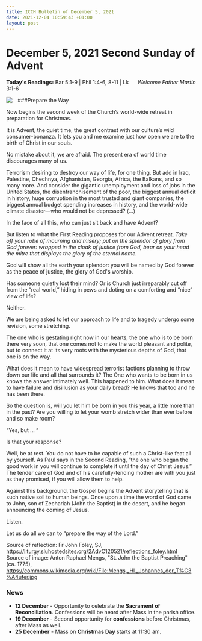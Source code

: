 ```yaml
---
title: ICCH Bulletin of December 5, 2021
date: 2021-12-04 10:59:43 +01:00
layout: post
---
```


# December 5, 2021 Second Sunday of Advent

<span style="float: right"><em>Welcome Father Martin</em></span>
**Today's Readings:** Bar 5:1-9 | Phil 1:4-6, 8-11 | Lk 3:1-6


<img style="float: left; margin-right: 1em;" src="https://upload.wikimedia.org/wikipedia/commons/thumb/5/5d/Mengs%2C_Hl._Johannes_der_T%C3%A4ufer.jpg/426px-Mengs%2C_Hl._Johannes_der_T%C3%A4ufer.jpg">

###Prepare the Way

Now begins the second week of the Church’s world-wide retreat in preparation for Christmas.

It is Advent, the quiet time, the great contrast with our culture’s wild consumer-bonanza. It lets you and me examine just how open we are to the birth of Christ in our souls.

No mistake about it, we are afraid. The present era of world time discourages many of us.

Terrorism desiring to destroy our way of life, for one thing. But add in Iraq, Palestine, Chechnya, Afghanistan, Georgia, Africa, the Balkans, and so many more. And consider the gigantic unemployment and loss of jobs in the United States, the disenfranchisement of the poor, the biggest annual deficit in history, huge corruption in the most trusted and giant companies, the biggest annual budget spending increases in history, and the world-wide climate disaster—who would not be depressed? (...)

In the face of all this, who can just sit back and have Advent?

But listen to what the First Reading proposes for our Advent retreat. *Take off your robe of mourning and misery; put on the splendor of glory from God forever: wrapped in the cloak of justice from God, bear on your head the mitre that displays the glory of the eternal name.*

God will show all the earth your splendor: you will be named by God forever as the peace of justice, the glory of God's worship.

Has someone quietly lost their mind? Or is Church just irreparably cut off from the “real world,” hiding in pews and doting on a comforting and “nice” view of life?

Neither.

We are being asked to let our approach to life and to tragedy undergo some revision, some stretching.

The one who is gestating right now in our hearts, the one who is to be born there very soon, that one comes not to make the world pleasant and polite, but to connect it at its very roots with the mysterious depths of God, that one is on the way.

What does it mean to have widespread terrorist factions planning to throw down our life and all that surrounds it? The One who wants to be born in us knows the answer intimately well. This happened to him. What does it mean to have failure and disillusion as your daily bread? He knows that too and he has been there.

So the question is, will you let him be born in you this year, a little more than in the past? Are you willing to let your womb stretch wider than ever before and so make room?

  “Yes, but ... ”

Is that your response?

Well, be at rest. You do not have to be capable of such a Christ-like feat all by yourself. As Paul says in the Second Reading, “the one who began the good work in you will continue to complete it until the day of Christ Jesus.” The tender care of God and of his carefully-tending mother are with you just as they promised, if you will allow them to help.

Against this background, the Gospel begins the Advent storytelling that is such native soil to human beings. Once upon a time the word of God came to John, son of Zechariah (John the Baptist) in the desert, and he began announcing the coming of Jesus.

Listen.

Let us do all we can to “prepare the way of the Lord.”

Source of reflection: Fr John Foley, SJ, https://liturgy.sluhostedsites.org/2AdvC120521/reflections_foley.html
Source of image: Anton Raphael Mengs, "St. John the Baptist Preaching" (ca. 1775), https://commons.wikimedia.org/wiki/File:Mengs,_Hl._Johannes_der_T%C3%A4ufer.jpg

### News 

* **12 December** - Opportunity to celebrate the **Sacrament of Reconciliation**. Confessions will be heard after Mass in the parish office.
* **19 December** - Second opportunity for **confessions** before Christmas, after Mass as well.
* **25 December** - Mass on **Christmas Day** starts at 11:30 am.
